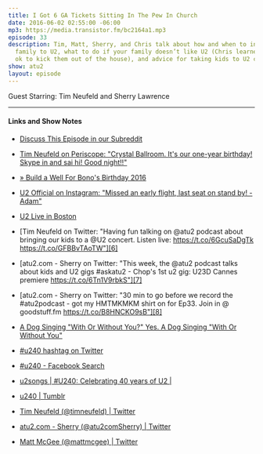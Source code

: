 ```yaml
---
title: I Got 6 GA Tickets Sitting In The Pew In Church
date: 2016-06-02 02:55:00 -06:00
mp3: https://media.transistor.fm/bc2164a1.mp3
episode: 33
description: Tim, Matt, Sherry, and Chris talk about how and when to introduce your
  family to U2, what to do if your family doesn’t like U2 (Chris learned it’s not
  ok to kick them out of the house), and advice for taking kids to U2 concerts.
show: atu2
layout: episode
---
```


Guest Starring: Tim Neufeld and Sherry Lawrence

***


#### Links and Show Notes

* [Discuss This Episode in our Subreddit][1]

* [Tim Neufeld on Periscope: "Crystal Ballroom. It's our one-year birthday! Skype in and sai hi! Good night!!"][2]

* [» Build a Well For Bono's Birthday 2016][3]

* [U2 Official on Instagram: "Missed an early flight, last seat on stand by! - Adam"][4]

* [U2 Live in Boston][5]

* [Tim Neufeld on Twitter: "Having fun talking on @atu2 podcast about bringing our kids to a @U2 concert. Listen live: https://t.co/6GcuSaDgTk https://t.co/GFBBvTAoTW"][6]

* [atu2.com - Sherry on Twitter: "This week, the @atu2 podcast talks about kids and U2 gigs #askatu2 - Chop's 1st u2 gig: U23D Cannes premiere https://t.co/6Tn1V9rbkS"][7]

* [atu2.com - Sherry on Twitter: "30 min to go before we record the #atu2podcast - got my HMTMKMKM shirt on for Ep33. Join in @ goodstuff.fm https://t.co/B8HNCKO9sB"][8]

* [A Dog Singing "With Or Without You?" Yes. A Dog Singing "With Or Without You"][9]

* [#u240 hashtag on Twitter][10]

* [#u240 - Facebook Search][11]

* [u2songs | #U240: Celebrating 40 years of U2 |][12]

* [u240 | Tumblr][13]

* [Tim Neufeld (@timneufeld) | Twitter][14]

* [atu2.com - Sherry (@atu2comSherry) | Twitter][15]

* [Matt McGee (@mattmcgee) | Twitter][16]

[1]: https://www.reddit.com/r/Goodstuff_fm/comments/4m7dkk/the_atu2_podcast_33_i_got_6_ga_tickets_sitting_in/
[2]: https://www.periscope.tv/timneufeld/1BdGYkOaRWExX
[3]: http://africanwellfund.org/bono-well-2016/
[4]: https://www.instagram.com/p/BF9KyDnAF-H/
[5]: http://amzn.to/1ZeKiOs
[6]: https://twitter.com/timneufeld/status/738206859639676929
[7]: https://twitter.com/atu2comSherry/status/738198156144443392
[8]: https://twitter.com/atu2comSherry/status/738189753745559552
[9]: http://www.atu2blog.com/dog-singing-without-yes-dog-singing-without/50307/
[10]: https://twitter.com/hashtag/u240
[11]: https://www.facebook.com/hashtag/u240?source=feed_text&amp;story_id=1033995726638008
[12]: http://www.u2songs.com/news/u240_celebrating_40_years_of_u2
[13]: https://www.tumblr.com/tagged/u240
[14]: https://twitter.com/timneufeld
[15]: https://twitter.com/atu2comSherry
[16]: https://twitter.com/mattmcgee
